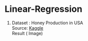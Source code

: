 # Linear-Regression   
1. Dataset : Honey Production in USA   
   Source: [Kaggle]( https://www.kaggle.com/jessicali9530/honey-production )  
   Result ( Image)   
   
